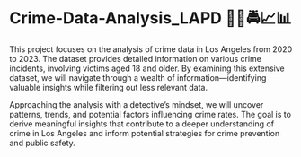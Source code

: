 # Crime-Data-Analysis_LAPD 🕵️‍♂️🚔📈📊

This project focuses on the analysis of crime data in Los Angeles from 2020 to 2023. The dataset provides detailed information on various crime incidents, involving victims aged 18 and older. By examining this extensive dataset, we will navigate through a wealth of information—identifying valuable insights while filtering out less relevant data.

Approaching the analysis with a detective’s mindset, we will uncover patterns, trends, and potential factors influencing crime rates. The goal is to derive meaningful insights that contribute to a deeper understanding of crime in Los Angeles and inform potential strategies for crime prevention and public safety.
